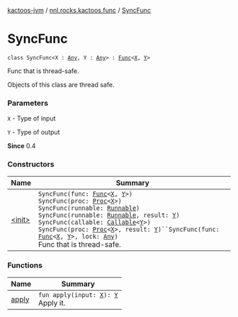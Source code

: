 [kactoos-jvm](../../index.md) / [nnl.rocks.kactoos.func](../index.md) / [SyncFunc](./index.md)

# SyncFunc

`class SyncFunc<X : `[`Any`](https://kotlinlang.org/api/latest/jvm/stdlib/kotlin/-any/index.html)`, Y : `[`Any`](https://kotlinlang.org/api/latest/jvm/stdlib/kotlin/-any/index.html)`> : `[`Func`](../../nnl.rocks.kactoos/-func/index.md)`<`[`X`](index.md#X)`, `[`Y`](index.md#Y)`>`

Func that is thread-safe.

Objects of this class are thread safe.

### Parameters

`X` - Type of input

`Y` - Type of output

**Since**
0.4

### Constructors

| Name | Summary |
|---|---|
| [&lt;init&gt;](-init-.md) | `SyncFunc(func: `[`Func`](../../nnl.rocks.kactoos/-func/index.md)`<`[`X`](index.md#X)`, `[`Y`](index.md#Y)`>)`<br>`SyncFunc(proc: `[`Proc`](../../nnl.rocks.kactoos/-proc/index.md)`<`[`X`](index.md#X)`>)`<br>`SyncFunc(runnable: `[`Runnable`](http://docs.oracle.com/javase/8/docs/api/java/lang/Runnable.html)`)`<br>`SyncFunc(runnable: `[`Runnable`](http://docs.oracle.com/javase/8/docs/api/java/lang/Runnable.html)`, result: `[`Y`](index.md#Y)`)`<br>`SyncFunc(callable: `[`Callable`](http://docs.oracle.com/javase/8/docs/api/java/util/concurrent/Callable.html)`<`[`Y`](index.md#Y)`>)`<br>`SyncFunc(proc: `[`Proc`](../../nnl.rocks.kactoos/-proc/index.md)`<`[`X`](index.md#X)`>, result: `[`Y`](index.md#Y)`)``SyncFunc(func: `[`Func`](../../nnl.rocks.kactoos/-func/index.md)`<`[`X`](index.md#X)`, `[`Y`](index.md#Y)`>, lock: `[`Any`](https://kotlinlang.org/api/latest/jvm/stdlib/kotlin/-any/index.html)`)`<br>Func that is thread-safe. |

### Functions

| Name | Summary |
|---|---|
| [apply](apply.md) | `fun apply(input: `[`X`](index.md#X)`): `[`Y`](index.md#Y)<br>Apply it. |
